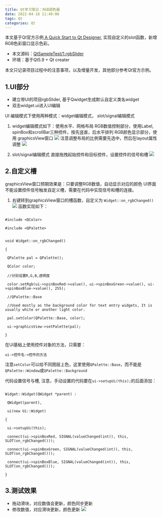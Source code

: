 ```yaml
---
title: Qt学习笔记：RGB调色器
date: 2022-04-18 11:49:00
tags: Qt
categories: Qt
---
```

本文基于Qt官方示例[ A Quick Start to Qt Designer](https://doc.qt.io/qt-5/designer-quick-start.html#:~:text=%20Using%20Qt%20Designer%20involves%20four%20basic%20steps%3A,the%20slots%204%20Preview%20the%20form%20More%20), 实现自定义的slot函数，新增RGB色彩窗口显示色彩。
- 本文源码：[QtSampleTest/1.rgbSlider](https://github.com/cursorhu/QtSampleTest/tree/master/1.rgbSlider)
- 环境：基于Qt5.9 + Qt creater

本文只记录项目过程中的注意事项，以及增量开发，其他部分参考Qt官方示例。

## 1.UI部分
- 建立带UI的项目rgbSlider, 基于Qwidget生成默认自定义类名widget
- 双击widget.ui进入UI编辑

UI 编辑模式下使用两种模式：widget编辑模式， slot/signal编辑模式

1. widget编辑模式如下：使用水平、网格布局
RGB数值控制部分，使用Label,  spinBox和scrollBar三种控件，按先竖直，后水平排列
RGB颜色显示部分，使用 graphicsView窗口
![](https://cdn.jsdelivr.net/gh/cursorhu/blog-images-on-picgo@master/images/202204181201206.png)
注意调整布局的比例需要先选中，然后在layout属性调整
![](https://cdn.jsdelivr.net/gh/cursorhu/blog-images-on-picgo@master/images/202204181202783.png)

2.  slot/signal编辑模式
直接拖拽起始控件和目标控件，设置控件的信号和槽
![](https://cdn.jsdelivr.net/gh/cursorhu/blog-images-on-picgo@master/images/202204181203784.png)

## 2.自定义槽
graphicsView窗口预期效果是：只要调整RGB数值，自动显示对应的颜色
UI界面不能设置控件信号触发自定义槽，需要在代码中实现信号和槽的连接。

1. 右键转到graphicsView窗口的槽函数，自定义为 `Widget::on_rgbChanged()`
![](https://cdn.jsdelivr.net/gh/cursorhu/blog-images-on-picgo@master/images/202204181400431.png)
函数实现如下：
```

#include <QColor>

#include <QPalette>


void Widget::on_rgbChanged()

{

 QPalette pal = QPalette();

 QColor color;

 //分别设置R,G,B,透明度

 color.setRgb(ui->spinBoxRed->value(), ui->spinBoxGreen->value(), ui->spinBoxBlue->value(), 255);

 //QPalette::Base

 //Used mostly as the background color for text entry widgets, It is usually white or another light color.

 pal.setColor(QPalette::Base, color);

 ui->graphicsView->setPalette(pal);

}
```

在UI基础上使用控件对象的方法，只需要：
```
ui->控件名->控件的方法
```

注意`setColor`可以给不同图层上色，这里使用`QPalette::Base`，而不能是`QPalette::Window`或`QPalette::Background`

代码设置信号与槽, 注意，手动设置的代码要在`ui->setupUi(this);`的后面添加：
```

Widget::Widget(QWidget *parent) :

 QWidget(parent),

 ui(new Ui::Widget)

{

 ui->setupUi(this);

 connect(ui->spinBoxRed, SIGNAL(valueChanged(int)), this, SLOT(on_rgbChanged()));

 connect(ui->spinBoxGreen, SIGNAL(valueChanged(int)), this, SLOT(on_rgbChanged()));

 connect(ui->spinBoxBlue, SIGNAL(valueChanged(int)), this, SLOT(on_rgbChanged()));

}
```

## 3.测试效果
- 拖动滑块，对应数值会更新，颜色同步更新
- 修改数值，对应滑块更新，颜色更新
![](https://cdn.jsdelivr.net/gh/cursorhu/blog-images-on-picgo@master/images/202204181410181.png)
